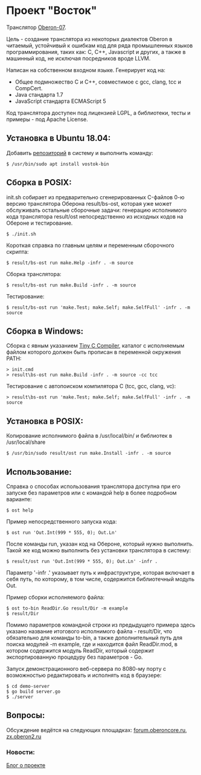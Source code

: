 Проект "Восток"
=======================
Транслятор [Oberon-07](documents/Language-ru.md).

Цель - создание транслятора из некоторых диалектов Oberon в читаемый,
устойчивый к ошибкам код для ряда промышленных языков программирования,
таких как: C, C++, Javascript и других, а также в машинный код, не исключая
посредников вроде LLVM.

Написан на собственном входном языке.
Генерирует код на:

  * Общее подмножество С и С++, совместимое с gcc, clang, tcc и CompCert.
  * Java стандарта 1.7
  * JavaScript стандарта ECMAScript 5

Код транслятора доступен под лицензией LGPL, а библиотеки, тесты и примеры -
под Apache License.

## Установка в Ubuntu 18.04:
Добавить [репозиторий](http://obertone.ru/repo) в систему и выполнить команду:

    $ /usr/bin/sudo apt install vostok-bin

## Сборка в POSIX:
init.sh собирает из предварительно сгенерированных C-файлов 0-ю версию
транслятора Оберона result/bs-ost, которая уже может обслуживать
остальные сборочные задачи: генерацию исполнимого кода транслятора result/ost
непосредственно из исходных кодов на Обероне и тестирование.

    $ ./init.sh

Короткая справка по главным целям и переменным сборочного скрипта:

    $ result/bs-ost run make.Help -infr . -m source

Сборка транслятора:

    $ result/bs-ost run make.Build -infr . -m source

Тестирование:

    $ result/bs-ost run 'make.Test; make.Self; make.SelfFull' -infr . -m source

## Сборка в Windows:
Сборка c явным указанием
[Tiny C Compiler](http://download.savannah.gnu.org/releases/tinycc/),
каталог с исполняемым файлом которого должен быть прописан в переменной
окружения PATH:

    > init.cmd
    > result\bs-ost run make.Build -infr . -m source -cc tcc

Тестирование с автопоиском компилятора C (tcc, gcc, clang, vc):

    > result\bs-ost run 'make.Test; make.Self; make.SelfFull' -infr . -m source

## Установка в POSIX:
Копирование исполнимого файла в /usr/local/bin/ и библиотек в /usr/local/share

    $ /usr/bin/sudo result/ost run make.Install -infr . -m source

## Использование:
Справка о способах использования транслятора доступна при его запуске без
параметров или с командой help в более подробном варианте:

    $ ost help

Пример непосредственного запуска кода:

    $ ost run 'Out.Int(999 * 555, 0); Out.Ln'

После команды run, указан код на Обероне, который нужно выполнить.
Такой же код можно выполнить без установки транслятора в систему:

    $ result/ost run 'Out.Int(999 * 555, 0); Out.Ln' -infr .

Параметр '-infr .' указывает путь к инфраструктуре, которая включает в себя путь,
по которому, в том числе, содержится библиотечный модуль Out.

Пример сборки исполняемого файла:

    $ ost to-bin ReadDir.Go result/Dir -m example
    $ result/Dir

Помимо параметров командной строки из предыдущего примера здесь
указано название итогового исполнимого файла - result/Dir, что обязательно для
команды to-bin, а также дополнительный путь для поиска модулей -m example,
где и находится файл ReadDir.mod, в котором содержится модуль ReadDir, который
содержит экспортированную процедуру без параметров - Go.

Запуск демонстрационного веб-сервера по 8080-му порту с возможностью
редактировать и исполнять код в браузере:

    $ cd demo-server
    $ go build server.go
    $ ./server

## Вопросы:
Обсуждение ведётся на следующих площадках:
[forum.oberoncore.ru](https://forum.oberoncore.ru/viewtopic.php?f=115&t=6217),
[zx.oberon2.ru](https://zx.oberon2.ru/forum/viewforum.php?f=117)

### Новости:
[Блог о проекте](https://vostok-space.blogspot.com/)
